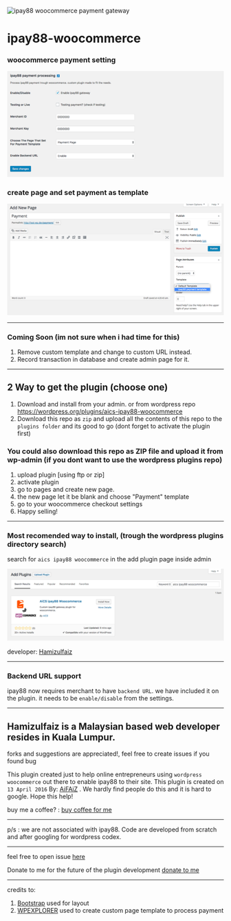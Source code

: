 ![ipay88 woocommerce payment gateway](https://hamizulfaiz.com/hf-file/photos/shares/donate/5b41dee212609.jpg)

# ipay88-woocommerce

### woocommerce payment setting
![ipay88 woocommerce payment setting](/assets/ipay88-payment-setting.png?raw=true)

### create page and set payment as template
![template on page](/assets/page-template.png?raw=true)

---
### Coming Soon (im not sure when i had time for this)

1. Remove custom template and change to custom URL instead.
2. Record transaction in database and create admin page for it.

---

## 2 Way to get the plugin (choose one)

1. Download and install from your admin. or from wordpress repo https://wordpress.org/plugins/aics-ipay88-woocommerce
2. Download this repo as `zip` and upload all the contents of this repo to the `plugins folder` and its good to go (dont forget to activate the plugin first)

### You could also download this repo as ZIP file and upload it from wp-admin (if you dont want to use the wordpress plugins repo)

1. upload plugin [using ftp or zip]
2. activate plugin
3. go to pages and create new page.
4. the new page let it be blank and choose "Payment" template
5. go to your woocommerce checkout settings
6. Happy selling!

---
### Most recomended way to install, (trough the wordpress plugins directory search)

search for `aics ipay88 woocommerce` in the add plugin page inside admin

![installing from wordpress plugins search page](/assets/install-from-plugins-directory.png)

developer: [Hamizulfaiz](https://hamizulfaiz.com)

---
### Backend URL support

ipay88 now requires merchant to have `backend URL`. we have included it on the plugin. it needs to be `enable/disable` from the settings.

---

Hamizulfaiz is a Malaysian based web developer resides in Kuala Lumpur.
---
forks and suggestions are appreciated!, feel free to create issues if you found bug


This plugin created just to help online entrepreneurs using `wordpress woocommerce` out there to enable ipay88 to their site.
This plugin is created on `13 April 2016` By: [AiFAiZ](https://github.com/aifaiz) .
We hardly find people do this and it is hard to google. Hope this help!

buy me a coffee? : [buy coffee for me](https://hamizulfaiz.com/donate/plugin/ipay88/woocommerce) 

---

p/s : we are not associated with ipay88. Code are developed from scratch and after googling for wordpress codex.

---

feel free to open issue [here](https://github.com/aifaiz/ipay88-woocommerce/issues)

Donate to me for the future of the plugin development [donate to me](https://hamizulfaiz.com/donate/plugin/ipay88/woocommerce)

---

credits to:

1. [Bootstrap](https://getbootstrap.com) used for layout
2. [WPEXPLORER](http://www.wpexplorer.com/wordpress-page-templates-plugin) used to create custom page template to process payment


